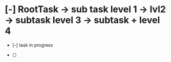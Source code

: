 # [-] RootTask -> sub task level 1 -> lvl2 -> subtask level 3 -> subtask + level 4
- [-] task in progress
- [ ] 


